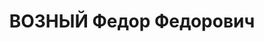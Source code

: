 ---
title: ВОЗНЫЙ Федор Федорович
description: народився 1893 у м. Є лисаветград Єлисаветградського пов. Херсонської
  губ. Українець, з робітників, освіта початкова, позапарт., до 1937 р. член ВКП(б).
  Проживав у Харкові. 2-й секретар Дзержинського райкому КП(б)У. Заарештований _17.08.1937_
  р. як член к.-р. троцькістської організації (статті 54-11, 54-8 КК УРСР) і військовою
  колегією Верховного Суду СРСР _31.12.1937_ р. засуджений до розстрілу з конфіскацією
  особистого майна. Розстріляний _31.12.1937_ р. у Харкові. Реабілітований _17.08.1994_
  р.
---